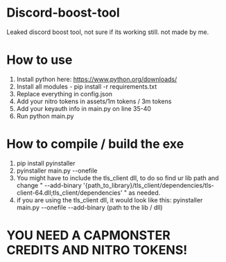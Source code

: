 # Discord-boost-tool
Leaked discord boost tool, not sure if its working still.
not made by me.

# How to use
1. Install python here: https://www.python.org/downloads/
2. Install all modules - pip install -r requirements.txt
3. Replace everything in config.json
4. Add your nitro tokens in assets/1m tokens / 3m tokens
5. Add your keyauth info in main.py on line 35-40
6. Run python main.py

# How to compile / build the exe
1. pip install pyinstaller
2. pyinstaller main.py --onefile
3. You might have to include the tls_client dll, to do so find ur lib path and change " --add-binary '{path_to_library}/tls_client/dependencies/tls-client-64.dll;tls_client/dependencies' " as needed.
4. if you are using the tls_client dll, it would look like this: pyinstaller main.py --onefile --add-binary (path to the lib / dll)

# YOU NEED A CAPMONSTER CREDITS AND NITRO TOKENS!
